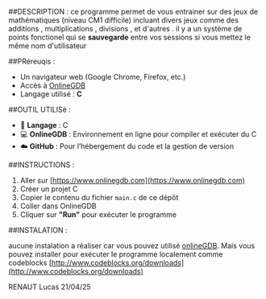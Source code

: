 ##DESCRIPTION : 
ce programme permet de vous entrainer sur des jeux de mathématiques (niveau CM1 difficile) incluant divers jeux comme des additions , multiplications , divisions , et d'autres . il y a un système de points fonctionel qui se **sauvegarde** entre vos sessions si vous mettez le même nom d'utilisateur

##PRéreuqis :

- Un navigateur web (Google Chrome, Firefox, etc.)
- Accès à [OnlineGDB](https://www.onlinegdb.com)
- Langage utilisé : **C**

##OUTIL UTILISé :

- 🧠 **Langage** : C
- 💻 **OnlineGDB** : Environnement en ligne pour compiler et exécuter du C
- ☁️ **GitHub** : Pour l’hébergement du code et la gestion de version

##INSTRUCTIONS : 

1. Aller sur [https://www.onlinegdb.com](https://www.onlinegdb.com)
2. Créer un projet C
3. Copier le contenu du fichier `main.c` de ce dépôt
4. Coller dans OnlineGDB
5. Cliquer sur **"Run"** pour exécuter le programme

##INSTALATION :

aucune instalation a réaliser car vous pouvez utilisé [onlineGDB](https://www.onlinegdb.com). Mais vous pouvez installer pour exécuter le programme localement comme codeblocks [http://www.codeblocks.org/downloads](http://www.codeblocks.org/downloads)

RENAUT Lucas 
21/04/25
